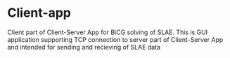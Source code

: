 # Client-app
Client part of Client-Server App for BiCG solving of SLAE.
This is GUI application supporting TCP connection to server part of Client-Server App and intended for sending and recieving of SLAE data
